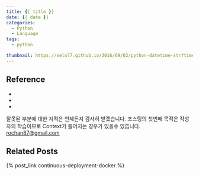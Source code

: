 ```yaml
---
title: {{ title }}
date: {{ date }}
categories:
  - Python
  - Language
tags:
  - python

thumbnail: https://selo77.github.io/2016/09/02/python-datetime-strftime-example/python-icon.png
---
```





## Reference
*
*
*

잘못된 부분에 대한 지적은 언제든지 감사히 받겠습니다. 포스팅의 첫번째 목적은 작성자의 학습이므로 Context가 틀어지는 경우가 있을수 있씁니다.
[rochan87@gmail.com](rochan87@gmail.com)

## Related Posts
{% post_link continuous-deployment-docker %}
<br/>
